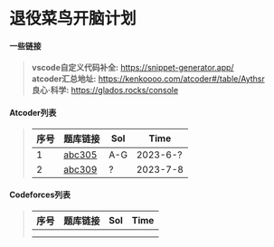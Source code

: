 # 退役菜鸟开脑计划

#### 一些链接
> **vscode自定义代码补全:**  https://snippet-generator.app/ \
> **atcoder汇总地址:** https://kenkoooo.com/atcoder#/table/Aythsr \
> **良心·科学:** https://glados.rocks/console 

#### Atcoder列表
> | 序号 | 题库链接 | Sol | Time |
> | ---- | ---- | ---- | ---- | 
> | 1 | [abc305](https://atcoder.jp/contests/abc305) | A-G | 2023-6-? |  
> | 2 | [abc309](https://atcoder.jp/contests/abc309) |  ? | 2023-7-8 |
> 
> 

#### Codeforces列表
> | 序号 | 题库链接 | Sol | Time |
> | ---- | ---- | ---- | ---- | 
> |  |  |  |  |  
> |  |  |  |  |
> 
> 
